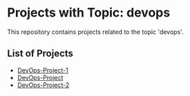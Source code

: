 # Projects with Topic: devops

This repository contains projects related to the topic 'devops'.

## List of Projects

- [DevOps-Project-1](https://github.com/bharatveeryadav/DevOps-Project-1.git)
- [DevOps-Project](https://github.com/bharatveeryadav/DevOps-Project.git)
- [DevOps-Project-2](https://github.com/bharatveeryadav/DevOps-Project-2.git)
